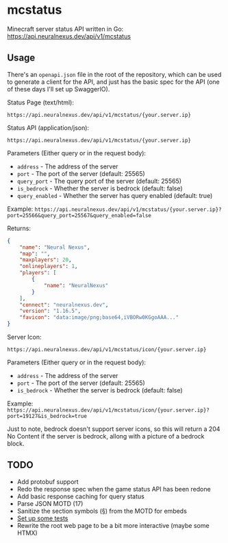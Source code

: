 # mcstatus

Minecraft server status API written in Go: <https://api.neuralnexus.dev/api/v1/mcstatus>

## Usage

There's an `openapi.json` file in the root of the repository, which can be used to generate a client for the API, and just has the basic spec for the API (one of these days I'll set up SwaggerIO).

Status Page (text/html):

`https://api.neuralnexus.dev/api/v1/mcstatus/{your.server.ip}`

Status API (application/json):

`https://api.neuralnexus.dev/api/v1/mcstatus/{your.server.ip}`

Parameters (Either query or in the request body):

- `address` - The address of the server
- `port` - The port of the server (default: 25565)
- `query_port` - The query port of the server (default: 25565)
- `is_bedrock` - Whether the server is bedrock (default: false)
- `query_enabled` - Whether the server has query enabled (default: true)

Example: `https://api.neuralnexus.dev/api/v1/mcstatus/{your.server.ip}?port=25566&query_port=25567&query_enabled=false`

Returns:

```json
{
    "name": "Neural Nexus",
    "map": "",
    "maxplayers": 20,
    "onlineplayers": 1,
    "players": [
        {
            "name": "NeuralNexus"
        }
    ],
    "connect": "neuralnexus.dev",
    "version": "1.16.5",
    "favicon": "data:image/png;base64,iVBORw0KGgoAAA..."
}
```

Server Icon:

`https://api.neuralnexus.dev/api/v1/mcstatus/icon/{your.server.ip}`

Parameters (Either query or in the request body):

- `address` - The address of the server
- `port` - The port of the server (default: 25565)
- `is_bedrock` - Whether the server is bedrock (default: false)

Example: `https://api.neuralnexus.dev/api/v1/mcstatus/icon/{your.server.ip}?port=19127&is_bedrock=true`

Just to note, bedrock doesn't support server icons, so this will return a 204 No Content if the server is bedrock, allong with a picture of a bedrock block.

## TODO

- Add protobuf support
- Redo the response spec when the game status API has been redone
- Add basic response caching for query status
- Parse JSON MOTD (17)
- Sanitize the section symbols (§) from the MOTD for embeds
- [Set up some tests](https://pkg.go.dev/testing)
- Rewrite the root web page to be a bit more interactive (maybe some HTMX)
